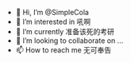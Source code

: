 - 👋 Hi, I’m @SimpleCola
- 👀 I’m interested in 吼啊
- 🌱 I’m currently 准备该死的考研
- 💞️ I’m looking to collaborate on ...
- 📫 How to reach me 无可奉告

<!---
SimpleCola/SimpleCola is a ✨ special ✨ repository because its `README.md` (this file) appears on your GitHub profile.
You can click the Preview link to take a look at your changes.
--->
